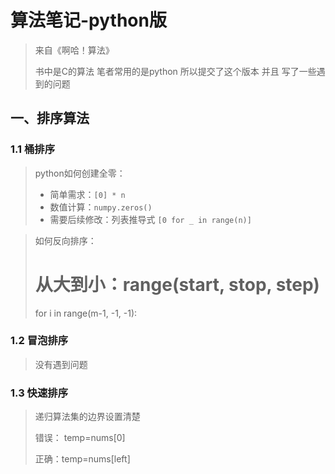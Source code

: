 # 算法笔记-python版

> 来自《啊哈！算法》
>
> 书中是C的算法 笔者常用的是python 所以提交了这个版本 并且 写了一些遇到的问题

## 一、排序算法

### 1.1 桶排序

> python如何创建全零：
>
> * 简单需求：`[0] * n`
> * 数值计算：`numpy.zeros()`
> * 需要后续修改：列表推导式 `[0 for _ in range(n)]`

> 如何反向排序：
>
> # 从大到小：range(start, stop, step)
>
> for i in range(m-1, -1, -1):

### 1.2 冒泡排序

> 没有遇到问题

### 1.3 快速排序

> 递归算法集的边界设置清楚
>
> 错误： temp=nums[0]
>
> 正确：temp=nums[left]
